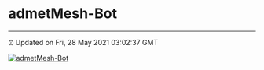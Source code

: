# admetMesh-Bot
---
⏰ Updated on Fri, 28 May 2021 03:02:37 GMT

[![admetMesh-Bot](https://github.com/kotori-y/admetMesh-bot/actions/workflows/main.yml/badge.svg)](https://github.com/kotori-y/admetMesh-bot/actions/workflows/main.yml)
